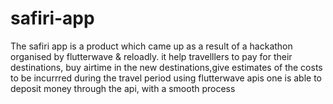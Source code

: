 # safiri-app
The safiri app is a product which came up as a result of a hackathon organised by flutterwave &amp; reloadly. 
it help travelllers to pay for their destinations, buy airtime in the new destinations,give estimates of the costs to be incurrred during the travel period
using flutterwave apis one is able to deposit money through the api, with a smooth process 
